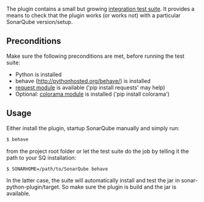 The plugin contains a small but growing
[integration test suite](https://github.com/wenns/sonar-cxx/tree/master/sonar-cxx-plugin/src/test/integration).
It provides a means to check that the plugin works (or works not) with a
particular SonarQube version/setup.


## Preconditions

Make sure the following preconditions are met, before running the test suite:

* Python is installed
* behave (http://pythonhosted.org/behave/) is installed
* [request module](https://pypi.python.org/pypi/requests) is available ('pip install requests' may help)
* Optional: [colorama module](https://pypi.python.org/pypi/colorama/0.3.2) is installed ('pip install colorama')


## Usage
Either install the plugin, startup SonarQube manually and simply run:

```BASH
$ behave
```

from the project root folder or let the test suite do the job by
telling it the path to your SQ installation:

```BASH
$ SONARHOME=/path/to/SonarQube behave
```

In the latter case, the suite will automatically install and test the
jar in sonar-python-plugin/target. So make sure the plugin is build
and the jar is available.
